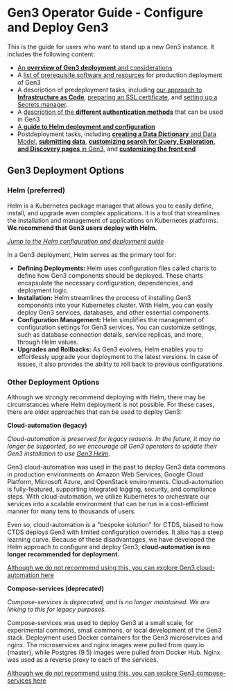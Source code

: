 # Gen3 Operator Guide - Configure and Deploy Gen3

This is the guide for users who want to stand up a new Gen3 instance. It includes the following content:

* [An **overview of Gen3 deployment** and considerations][deploy overview]
* A [list of prerequisite software and resources][prerequisites] for production deployment of Gen3
* A description of predeployment tasks, including [our approach to **Infrastructure as Code**][infrastructure as code], [preparing an SSL certificate][ssl], and [setting up a Secrets manager][secrets].
* A [description of the **different authentication methods**][authentication methods] that can be used in Gen3
* [A **guide to Helm deployment and configuration**][helm guide]
* Postdeployment tasks, including [**creating a Data Dictionary** and Data Model][data dictionary], [**submitting data**][submit data], [**customizing search for Query, Exploration, and Discovery pages** in Gen3][customize search], and [**customizing the front end**][customize frontend]


## Gen3 Deployment Options

### **Helm (preferred)**

Helm is a Kubernetes package manager that allows you to easily define, install, and upgrade even complex applications. It is a tool that streamlines the installation and management of applications on Kubernetes platforms. **We recommend that Gen3 users deploy with Helm.**

*[Jump to the Helm configuration and deployment guide][helm guide]*

In a Gen3 deployment, Helm serves as the primary tool for:

* **Defining Deployments:** Helm uses configuration files called charts to define how Gen3 components should be deployed. These charts encapsulate the necessary configuration, dependencies, and deployment logic.
* **Installation:** Helm streamlines the process of installing Gen3 components into your Kubernetes cluster. With Helm, you can easily deploy Gen3 services, databases, and other essential components.
* **Configuration Management:** Helm simplifies the management of configuration settings for Gen3 services. You can customize settings, such as database connection details, service replicas, and more, through Helm values.
* **Upgrades and Rollbacks:** As Gen3 evolves, Helm enables you to effortlessly upgrade your deployment to the latest versions. In case of issues, it also provides the ability to roll back to previous configurations.

### Other Deployment Options

Although we strongly recommend deploying with Helm, there may be circumstances where Helm deployment is not possible. For these cases, there are older approaches that can be used to deploy Gen3:

**Cloud-automation (legacy)**

*Cloud-automation is preserved for legacy reasons. In the future, it may no longer be supported, so we encourage all Gen3 operators to update their Gen3 installation to use [Gen3 Helm][helm guide].*

Gen3 cloud-automation  was used in the past to deploy Gen3 data commons in production environments on Amazon Web Services, Google Cloud Platform, Microsoft Azure, and OpenStack environments. Cloud-automation is fully-featured, supporting integrated logging, security, and compliance steps. With cloud-automation, we utilize Kubernetes to orchestrate our services into a scalable environment that can be run in a cost-efficient manner for many tens to thousands of users.

Even so, cloud-automation is a "bespoke solution" for CTDS, biased to how CTDS deploys Gen3 with limited configuration overrides. It also has a steep learning curve. Because of these disadvantages, we have developed the Helm approach to configure and deploy Gen3; **cloud-automation is no longer recommended for deployment.**

[Although we do not recommend using this, you can explore Gen3 cloud-automation here][cloud-automation]

**Compose-services (deprecated)**

*Compose-services is deprecated, and is no longer maintained. We are linking to this for legacy purposes.*

Compose-services was used to deploy Gen3 at a small scale, for experimental commons, small commons, or local development of the Gen3 stack. Deployment used Docker containers for the Gen3 microservices and nginx. The microservices and nginx images were pulled from quay.io (master), while Postgres (9.5) images were pulled from Docker Hub. Nginx was used as a reverse proxy to each of the services.

[Although we do not recommend using this, you can explore Gen3 compose-services here][compose-services]

<!-- Links -->
[Gen3 User Guide]: ../user-guide/index.md
[Gen3 Developer Guide]: ../developer-guide/index.md
[cloud-automation]: https://github.com/uc-cdis/cloud-automation/blob/master/doc/csoc-free-commons-steps.md
[compose-services]: https://github.com/uc-cdis/compose-services/tree/master
[helm guide]: helm/index.md
[deploy overview]: deploy-gen3.md
[prerequisites]: prerequisites.md
[infrastructure as code]: iac-overview.md
[ssl]: ssl-cert.md
[secrets]: secrets-mgr.md
[authentication methods]: gen3-authn-methods.md
[data dictionary]: create-data-dictionary.md
[submit data]: submit-structured-data.md
[customize search]: customize-search.md
[customize frontend]: customize-frontend.md
[ssl]: ssl-cert.md
[secrets]: tutorial_secrets-mgr.md
